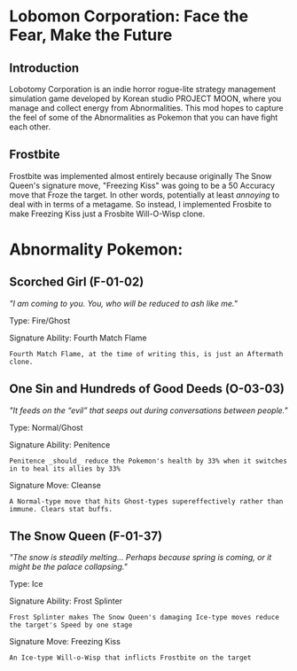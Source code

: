 Lobomon Corporation: Face the Fear, Make the Future
====================
Introduction
------------
Lobotomy Corporation is an indie horror rogue-lite strategy management simulation game developed by Korean studio PROJECT MOON, where you manage and collect energy from Abnormalities. This mod hopes to capture the feel of some of the Abnormalities as Pokemon that you can have fight each other.

Frostbite
------------
Frostbite was implemented almost entirely because originally The Snow Queen's signature move, "Freezing Kiss" was going to be a 50 Accuracy move that Froze the target. In other words, potentially at least _annoying_ to deal with in terms of a metagame. So instead, I implemented Frosbite to make Freezing Kiss just a Frosbite Will-O-Wisp clone.

Abnormality Pokemon: 
====================

Scorched Girl (F-01-02)
------------
_"I am coming to you. You, who will be reduced to ash like me."_

Type: Fire/Ghost

Signature Ability: Fourth Match Flame 

    Fourth Match Flame, at the time of writing this, is just an Aftermath clone. 

One Sin and Hundreds of Good Deeds (O-03-03)
------------
_"It feeds on the “evil” that seeps out during conversations between people."_

Type: Normal/Ghost

Signature Ability: Penitence

    Penitence _should_ reduce the Pokemon's health by 33% when it switches in to heal its allies by 33%

Signature Move: Cleanse

    A Normal-type move that hits Ghost-types supereffectively rather than immune. Clears stat buffs.

The Snow Queen (F-01-37)
------------
_"The snow is steadily melting... Perhaps because spring is coming, or it might be the palace collapsing."_

Type: Ice

Signature Ability: Frost Splinter

    Frost Splinter makes The Snow Queen's damaging Ice-type moves reduce the target's Speed by one stage
    
Signature Move: Freezing Kiss

    An Ice-type Will-o-Wisp that inflicts Frostbite on the target

    

